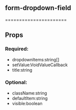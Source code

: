 
## form-dropdown-field
======================
## Props


### Required:
 - dropdownItems:string[]
 - setValue:VoidValueCallback<string>
 - title:string

### Optional:
 - className:string
 - defaultItem:string
 - visible:boolean